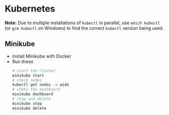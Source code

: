 # Kubernetes


**Note:** Due to multiple installations of `kubectl` in parallel, use `which kubectl` (or `gcm kubectl` on Windows) to find the correct `kubectl` version being used.

## Minikube

* Install Minikube with Docker
* Run these
    ```bash
    # start the cluster
    minikube start
    # check nodes
    kubectl get nodes -o wide
    # chekc the dashboard
    minikube dashboard
    # stop and delete
    minikube stop
    minikube delete
    ```
